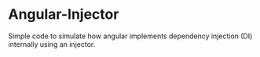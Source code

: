 # Angular-Injector
Simple code to simulate how angular implements dependency injection (DI) internally using an injector.
